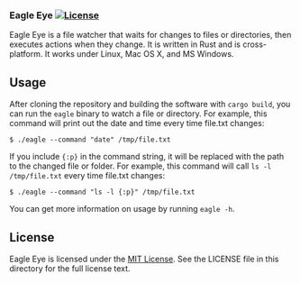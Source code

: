 ### Eagle Eye [![License](https://img.shields.io/badge/License-MIT-blue.svg)](LICENSE)

Eagle Eye is a file watcher that waits for changes to files or directories,
then executes actions when they change. It is written in Rust and is
cross-platform. It works under Linux, Mac OS X, and MS Windows.

## Usage

After cloning the repository and building the software with `cargo build`, you
can run the `eagle` binary to watch a file or directory. For example, this
command will print out the date and time every time file.txt changes:

```
$ ./eagle --command "date" /tmp/file.txt
```

If you include `{:p}` in the command string, it will be replaced with the
path to the changed file or folder. For example, this command will call
`ls -l /tmp/file.txt` every time file.txt changes:

```
$ ./eagle --command "ls -l {:p}" /tmp/file.txt
```

You can get more information on usage by running `eagle -h`.

## License

Eagle Eye is licensed under the
[MIT License](http://opensource.org/licenses/MIT).  See the LICENSE file in
this directory for the full license text.

